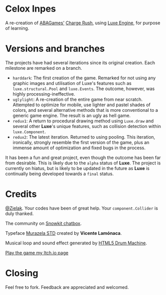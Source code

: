 # Celox Inpes
A re-creation of [ABAGames'](http://www.asahi-net.or.jp/~cs8k-cyu/) [Charge Rush](http://abagames.sakura.ne.jp/html5/cr/), using [Luxe Engine](http://luxeengine.com/), for purpose of learning.

# Versions and branches

The projects have had several iterations since its original creation. Each milestone are remarked on a branch.

* ```harddark```: The first creation of the game. Remarked for not using any graphic images and utilisation of Luxe's features such as ```luxe.structural.Pool``` and ```luxe.Events```. The outcome, however, was highly processing-ineffective.
* ```uglylight```: A re-creation of the entire game from near scratch. Attempted to optimize for mobile, use lighter and pastel shades of colors, and several alternative methods that is more conventional to a generic game engine. The result is an ugly as hell game.
* ```redux1```: A return to procedural drawing method using ```Luxe.draw``` and several other **Luxe**'s unique features, such as collision detection within ```luxe.Component```.
* ```redux2```: The latest iteration. Returned to using pooling. This iteration, ironically, strongly resemble the first version of the game, plus an immense amount of optimization and fixed bugs in the process.

It has been a fun and great project, even though the outcome has been far from desirable. This is likely due to the ```alpha``` status of **Luxe**. The project is currently on hiatus, but is likely to be updated in the future as **Luxe** is continually being developed towards a ```final``` status.

# Credits

[@Zielak](https://github.com/Zielak). Your codes have been of great help. Your ```component.Collider``` is duly thanked.

The community on [Snowkit chatbox](https://gitter.im/snowkit/public).

Typeface [Murazela STD](http://tipotype.com/muzarela-std/) created by **Vicente Lamónaca**.

Musical loop and sound effect generated by [HTML5 Drum Machine](http://html5drummachine.com/).

[Play the game my Itch.io page](http://junongx.itch.io/celoxinpes)

# Closing

Feel free to fork. Feedback are appreciated and welcomed.